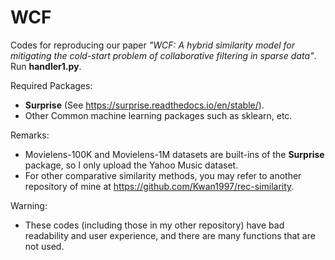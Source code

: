 # WCF
Codes for reproducing our paper *"WCF: A hybrid similarity model for mitigating the cold-start problem of collaborative filtering in sparse data"*. Run **handler1.py**.

Required Packages:
- **Surprise** (See https://surprise.readthedocs.io/en/stable/).
- Other Common machine learning packages such as sklearn, etc.

Remarks:
- Movielens-100K and Movielens-1M datasets are built-ins of the **Surprise** package, so I only upload the Yahoo Music dataset.
- For other comparative similarity methods, you may refer to another repository of mine at https://github.com/Kwan1997/rec-similarity.

Warning:
- These codes (including those in my other repository) have bad readability and user experience, and there are many functions that are not used.
